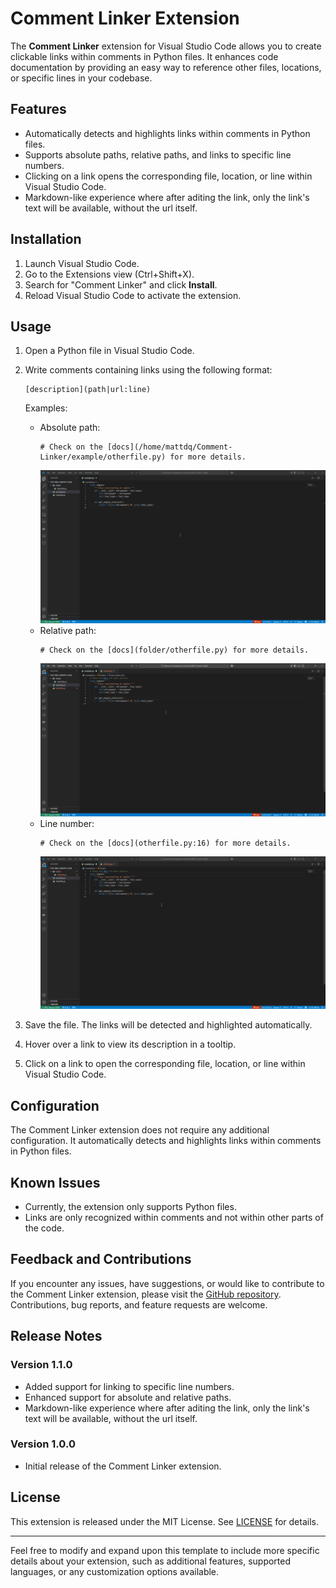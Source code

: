 # Comment Linker Extension

The **Comment Linker** extension for Visual Studio Code allows you to create clickable links within comments in Python files. It enhances code documentation by providing an easy way to reference other files, locations, or specific lines in your codebase.

## Features

- Automatically detects and highlights links within comments in Python files.
- Supports absolute paths, relative paths, and links to specific line numbers.
- Clicking on a link opens the corresponding file, location, or line within Visual Studio Code.
- Markdown-like experience where after aditing the link, only the link's text will be available, without the url itself.

## Installation

1. Launch Visual Studio Code.
2. Go to the Extensions view (Ctrl+Shift+X).
3. Search for "Comment Linker" and click **Install**.
4. Reload Visual Studio Code to activate the extension.

## Usage

1. Open a Python file in Visual Studio Code.
2. Write comments containing links using the following format: 
    ```
    [description](path|url:line)
    ```
    Examples:
    - Absolute path: 
      ```
      # Check on the [docs](/home/mattdq/Comment-Linker/example/otherfile.py) for more details.
      ```
      ![Absolute Path Example](img/Absolute%20Path.gif)
    - Relative path:
      ```
      # Check on the [docs](folder/otherfile.py) for more details.
      ```
      ![Relative Path Example](img/Relative%20Path.gif)
    - Line number:
      ```
      # Check on the [docs](otherfile.py:16) for more details.
      ```
      ![Line Path Example](img/Line%20Path.gif)

3. Save the file. The links will be detected and highlighted automatically.
4. Hover over a link to view its description in a tooltip.
5. Click on a link to open the corresponding file, location, or line within Visual Studio Code.

## Configuration

The Comment Linker extension does not require any additional configuration. It automatically detects and highlights links within comments in Python files.

## Known Issues

- Currently, the extension only supports Python files.
- Links are only recognized within comments and not within other parts of the code.

## Feedback and Contributions

If you encounter any issues, have suggestions, or would like to contribute to the Comment Linker extension, please visit the [GitHub repository](https://github.com/antunesdq/Comment-Linker). Contributions, bug reports, and feature requests are welcome.

## Release Notes

### Version 1.1.0

- Added support for linking to specific line numbers.
- Enhanced support for absolute and relative paths.
- Markdown-like experience where after aditing the link, only the link's text will be available, without the url itself.

### Version 1.0.0

- Initial release of the Comment Linker extension.

## License

This extension is released under the MIT License. See [LICENSE](https://github.com/antunesdq/Comment-Linker/blob/main/LICENSE) for details.

---

Feel free to modify and expand upon this template to include more specific details about your extension, such as additional features, supported languages, or any customization options available.
